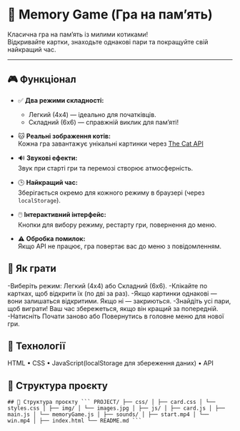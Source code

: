 # 🧠 Memory Game (Гра на пам’ять)

Класична гра на пам’ять із милими котиками!  
Відкривайте картки, знаходьте однакові пари та покращуйте свій найкращий час.

---

## 🎮 Функціонал

- ✅ **Два режими складності:**
  - Легкий (4x4) — ідеально для початківців.
  - Складний (6x6) — справжній виклик для пам’яті!
  
- 🐱 **Реальні зображення котів:**  
  Кожна гра завантажує унікальні картинки через [The Cat API](https://thecatapi.com/)

- 🔊 **Звукові ефекти:**  
  Звук при старті гри та перемозі створює атмосферність.

- 🕒 **Найкращий час:**  
  Зберігається окремо для кожного режиму в браузері (через `localStorage`).

- 🖱️ **Інтерактивний інтерфейс:**  
  Кнопки для вибору режиму, рестарту гри, повернення до меню.

- ⚠️ **Обробка помилок:**  
  Якщо API не працює, гра повертає вас до меню з повідомленням.

## 🎲 Як грати
-Виберіть режим: Легкий (4x4) або Складний (6x6).
-Клікайте по картках, щоб відкрити їх (по дві за раз).
-Якщо картинки однакові — вони залишаться відкритими. Якщо ні — закриються.
-Знайдіть усі пари, щоб виграти! Ваш час збережеться, якщо він кращий за попередній.
-Натисніть Почати заново або Повернутись в головне меню для нової гри.

## 🧪 Технології

HTML • CSS • JavaScript(localStorage для збереження даних) • API 

## 📂 Структура проєкту
<pre lang="markdown"><code>## 📂 Структура проєкту ``` PROJECT/ ├── css/ │ ├── card.css │ └── styles.css │ ├── img/ │ └── images.jpg │ ├── js/ │ ├── card.js │ ├── main.js │ └── memoryGame.js │ ├── sounds/ │ ├── start.mp4 │ └── win.mp4 │ ├── index.html └── README.md ``` </code></pre>